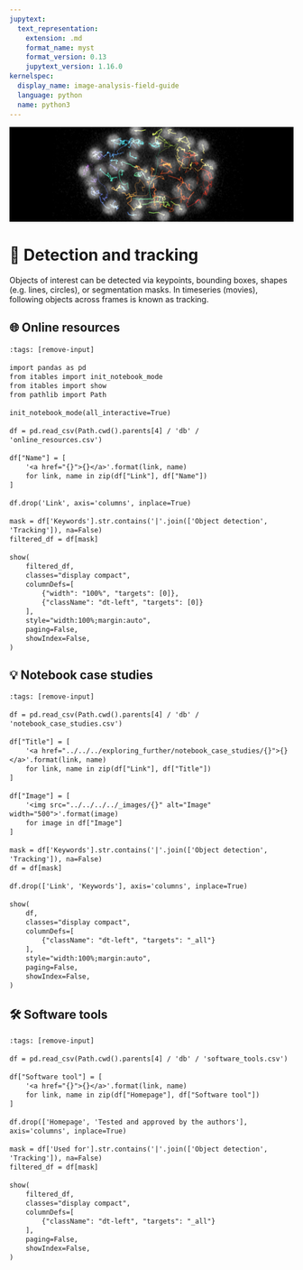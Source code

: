 ```yaml
---
jupytext:
  text_representation:
    extension: .md
    format_name: myst
    format_version: 0.13
    jupytext_version: 1.16.0
kernelspec:
  display_name: image-analysis-field-guide
  language: python
  name: python3
---
```

![tracking](../../../../images/tracking_lg.png)

# 🐾 Detection and tracking

Objects of interest can be detected via keypoints, bounding boxes, shapes (e.g. lines, circles), or segmentation masks. In timeseries (movies), following objects across frames is known as tracking.

## 🌐 Online resources

```{code-cell} ipython3
:tags: [remove-input]

import pandas as pd
from itables import init_notebook_mode
from itables import show
from pathlib import Path

init_notebook_mode(all_interactive=True)

df = pd.read_csv(Path.cwd().parents[4] / 'db' / 'online_resources.csv')

df["Name"] = [
    '<a href="{}">{}</a>'.format(link, name)
    for link, name in zip(df["Link"], df["Name"])
]

df.drop('Link', axis='columns', inplace=True)

mask = df['Keywords'].str.contains('|'.join(['Object detection', 'Tracking']), na=False)
filtered_df = df[mask]

show(
    filtered_df,
    classes="display compact", 
    columnDefs=[
        {"width": "100%", "targets": [0]},
        {"className": "dt-left", "targets": [0]}
    ],
    style="width:100%;margin:auto",
    paging=False,
    showIndex=False,
)
```

## 💡 Notebook case studies

```{code-cell} ipython3
:tags: [remove-input]

df = pd.read_csv(Path.cwd().parents[4] / 'db' / 'notebook_case_studies.csv')

df["Title"] = [
    '<a href="../../../exploring_further/notebook_case_studies/{}">{}</a>'.format(link, name)
    for link, name in zip(df["Link"], df["Title"])
]

df["Image"] = [
    '<img src="../../../../_images/{}" alt="Image" width="500">'.format(image)
    for image in df["Image"]
]

mask = df['Keywords'].str.contains('|'.join(['Object detection', 'Tracking']), na=False)
df = df[mask]

df.drop(['Link', 'Keywords'], axis='columns', inplace=True)

show(
    df, 
    classes="display compact", 
    columnDefs=[
        {"className": "dt-left", "targets": "_all"}
    ],
    style="width:100%;margin:auto",
    paging=False,
    showIndex=False,
)
```

## 🛠️ Software tools

```{code-cell} ipython3
:tags: [remove-input]

df = pd.read_csv(Path.cwd().parents[4] / 'db' / 'software_tools.csv')

df["Software tool"] = [
    '<a href="{}">{}</a>'.format(link, name)
    for link, name in zip(df["Homepage"], df["Software tool"])
]

df.drop(['Homepage', 'Tested and approved by the authors'], axis='columns', inplace=True)

mask = df['Used for'].str.contains('|'.join(['Object detection', 'Tracking']), na=False)
filtered_df = df[mask]

show(
    filtered_df,
    classes="display compact", 
    columnDefs=[
        {"className": "dt-left", "targets": "_all"}
    ],
    paging=False,
    showIndex=False,
)
```